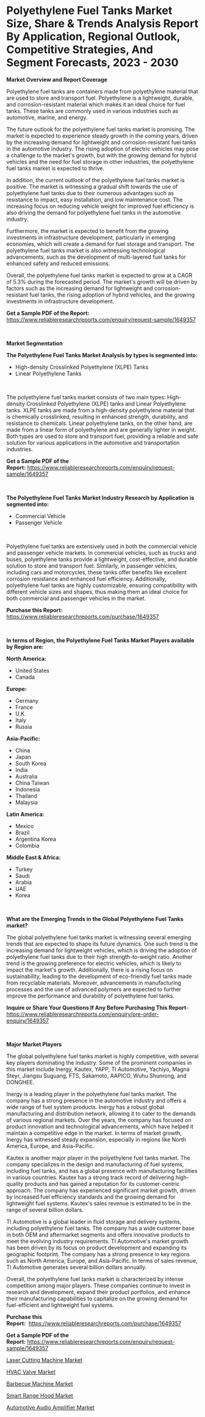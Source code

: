 <p><h1>Polyethylene Fuel Tanks Market Size, Share & Trends Analysis Report By Application, Regional Outlook, Competitive Strategies, And Segment Forecasts, 2023 - 2030</h1></p><p><strong>Market Overview and Report Coverage</strong></p>
<p><p>Polyethylene fuel tanks are containers made from polyethylene material that are used to store and transport fuel. Polyethylene is a lightweight, durable, and corrosion-resistant material which makes it an ideal choice for fuel tanks. These tanks are commonly used in various industries such as automotive, marine, and energy.</p><p>The future outlook for the polyethylene fuel tanks market is promising. The market is expected to experience steady growth in the coming years, driven by the increasing demand for lightweight and corrosion-resistant fuel tanks in the automotive industry. The rising adoption of electric vehicles may pose a challenge to the market's growth, but with the growing demand for hybrid vehicles and the need for fuel storage in other industries, the polyethylene fuel tanks market is expected to thrive.</p><p>In addition, the current outlook of the polyethylene fuel tanks market is positive. The market is witnessing a gradual shift towards the use of polyethylene fuel tanks due to their numerous advantages such as resistance to impact, easy installation, and low maintenance cost. The increasing focus on reducing vehicle weight for improved fuel efficiency is also driving the demand for polyethylene fuel tanks in the automotive industry.</p><p>Furthermore, the market is expected to benefit from the growing investments in infrastructure development, particularly in emerging economies, which will create a demand for fuel storage and transport. The polyethylene fuel tanks market is also witnessing technological advancements, such as the development of multi-layered fuel tanks for enhanced safety and reduced emissions.</p><p>Overall, the polyethylene fuel tanks market is expected to grow at a CAGR of 5.3% during the forecasted period. The market's growth will be driven by factors such as the increasing demand for lightweight and corrosion-resistant fuel tanks, the rising adoption of hybrid vehicles, and the growing investments in infrastructure development.</p></p>
<p><strong>Get a Sample PDF of the Report:</strong> <a href="https://www.reliableresearchreports.com/enquiry/request-sample/1649357">https://www.reliableresearchreports.com/enquiry/request-sample/1649357</a></p>
<p>&nbsp;</p>
<p><strong>Market Segmentation</strong></p>
<p><strong>The Polyethylene Fuel Tanks Market Analysis by types is segmented into:</strong></p>
<p><ul><li>High-density Crosslinked Polyethylene (XLPE) Tanks</li><li>Linear Polyethylene Tanks</li></ul></p>
<p>&nbsp;</p>
<p><p>The polyethylene fuel tanks market consists of two main types: High-density Crosslinked Polyethylene (XLPE) tanks and Linear Polyethylene tanks. XLPE tanks are made from a high-density polyethylene material that is chemically crosslinked, resulting in enhanced strength, durability, and resistance to chemicals. Linear polyethylene tanks, on the other hand, are made from a linear form of polyethylene and are generally lighter in weight. Both types are used to store and transport fuel, providing a reliable and safe solution for various applications in the automotive and transportation industries.</p></p>
<p><strong>Get a Sample PDF of the Report:</strong>&nbsp;<a href="https://www.reliableresearchreports.com/enquiry/request-sample/1649357">https://www.reliableresearchreports.com/enquiry/request-sample/1649357</a></p>
<p>&nbsp;</p>
<p><strong>The Polyethylene Fuel Tanks Market Industry Research by Application is segmented into:</strong></p>
<p><ul><li>Commercial Vehicle</li><li>Passenger Vehicle</li></ul></p>
<p>&nbsp;</p>
<p><p>Polyethylene fuel tanks are extensively used in both the commercial vehicle and passenger vehicle markets. In commercial vehicles, such as trucks and buses, polyethylene tanks provide a lightweight, cost-effective, and durable solution to store and transport fuel. Similarly, in passenger vehicles, including cars and motorcycles, these tanks offer benefits like excellent corrosion resistance and enhanced fuel efficiency. Additionally, polyethylene fuel tanks are highly customizable, ensuring compatibility with different vehicle sizes and shapes, thus making them an ideal choice for both commercial and passenger vehicles in the market.</p></p>
<p><strong>Purchase this Report:</strong>&nbsp; <a href="https://www.reliableresearchreports.com/purchase/1649357">https://www.reliableresearchreports.com/purchase/1649357</a></p>
<p>&nbsp;</p>
<p><strong>In terms of Region, the Polyethylene Fuel Tanks Market Players available by Region are:</strong></p>
<p>
    <p> <strong> North America: </strong>
        <ul>
            <li>United States</li>
            <li>Canada</li>
        </ul>
        </p> 
    <p> <strong> Europe: </strong>
        <ul>
            <li>Germany</li>
            <li>France</li>
            <li>U.K.</li>
            <li>Italy</li>
            <li>Russia</li>
        </ul>
        </p> 
    <p> <strong> Asia-Pacific: </strong>
        <ul>
            <li>China</li>
            <li>Japan</li>
            <li>South Korea</li>
            <li>India</li>
            <li>Australia</li>
            <li>China Taiwan</li>
            <li>Indonesia</li>
            <li>Thailand</li>
            <li>Malaysia</li>
        </ul>
        </p> 
    <p> <strong> Latin America: </strong>
        <ul>
            <li>Mexico</li>
            <li>Brazil</li>
            <li>Argentina Korea</li>
            <li>Colombia</li>
        </ul>
        </p> 
    <p> <strong> Middle East & Africa: </strong>
        <ul>
            <li>Turkey</li>
            <li>Saudi</li>
            <li>Arabia</li>
            <li>UAE</li>
            <li>Korea</li>
        </ul>
    </p>
    </p>
<p>&nbsp;</p>
<p><strong>What are the Emerging Trends in the Global Polyethylene Fuel Tanks market?</strong></p>
<p><p>The global polyethylene fuel tanks market is witnessing several emerging trends that are expected to shape its future dynamics. One such trend is the increasing demand for lightweight vehicles, which is driving the adoption of polyethylene fuel tanks due to their high strength-to-weight ratio. Another trend is the growing preference for electric vehicles, which is likely to impact the market's growth. Additionally, there is a rising focus on sustainability, leading to the development of eco-friendly fuel tanks made from recyclable materials. Moreover, advancements in manufacturing processes and the use of advanced polymers are expected to further improve the performance and durability of polyethylene fuel tanks.</p></p>
<p><strong>Inquire or Share Your Questions If Any Before Purchasing This Report</strong>- <a href="https://www.reliableresearchreports.com/enquiry/pre-order-enquiry/1649357">https://www.reliableresearchreports.com/enquiry/pre-order-enquiry/1649357</a></p>
<p>&nbsp;</p>
<p><strong>Major Market Players</strong></p>
<p><p>The global polyethylene fuel tanks market is highly competitive, with several key players dominating the industry. Some of the prominent companies in this market include Inergy, Kautex, YAPP, TI Automotive, Yachiyo, Magna Steyr, Jiangsu Suguang, FTS, Sakamoto, AAPICO, Wuhu Shunrong, and DONGHEE. </p><p>Inergy is a leading player in the polyethylene fuel tanks market. The company has a strong presence in the automotive industry and offers a wide range of fuel system products. Inergy has a robust global manufacturing and distribution network, allowing it to cater to the demands of various regional markets. Over the years, the company has focused on product innovation and technological advancements, which have helped it maintain a competitive edge in the market. In terms of market growth, Inergy has witnessed steady expansion, especially in regions like North America, Europe, and Asia-Pacific.</p><p>Kautex is another major player in the polyethylene fuel tanks market. The company specializes in the design and manufacturing of fuel systems, including fuel tanks, and has a global presence with manufacturing facilities in various countries. Kautex has a strong track record of delivering high-quality products and has gained a reputation for its customer-centric approach. The company has experienced significant market growth, driven by increased fuel efficiency standards and the growing demand for lightweight fuel systems. Kautex's sales revenue is estimated to be in the range of several billion dollars.</p><p>TI Automotive is a global leader in fluid storage and delivery systems, including polyethylene fuel tanks. The company has a wide customer base in both OEM and aftermarket segments and offers innovative products to meet the evolving industry requirements. TI Automotive's market growth has been driven by its focus on product development and expanding its geographic footprint. The company has a strong presence in key regions such as North America, Europe, and Asia-Pacific. In terms of sales revenue, TI Automotive generates several billion dollars annually.</p><p>Overall, the polyethylene fuel tanks market is characterized by intense competition among major players. These companies continue to invest in research and development, expand their product portfolios, and enhance their manufacturing capabilities to capitalize on the growing demand for fuel-efficient and lightweight fuel systems.</p></p>
<p><strong>Purchase this Report:</strong>&nbsp;&nbsp;<a href="https://www.reliableresearchreports.com/purchase/1649357">https://www.reliableresearchreports.com/purchase/1649357</a></p>
<p></p>
<p><strong>Get a Sample PDF of the Report:</strong>&nbsp;<a href="https://www.reliableresearchreports.com/enquiry/request-sample/1649357">https://www.reliableresearchreports.com/enquiry/request-sample/1649357</a></p>
<p><p><a href="https://www.linkedin.com/pulse/laser-cutting-machine-market-size-2023-2030-global-swb3f/">Laser Cutting Machine Market</a></p><p><a href="https://www.linkedin.com/pulse/hvac-valve-market-size-share-global-analysis-report-2023-am4pf/">HVAC Valve Market</a></p><p><a href="https://medium.com/@germanwolff65/barbecue-machine-market-analysis-its-cagr-market-segmentation-and-global-industry-overview-dd01b235086a">Barbecue Machine Market</a></p><p><a href="https://medium.com/@karleeprice82/smart-range-hood-market-analysis-its-cagr-market-segmentation-and-global-industry-overview-ac2b5cf2dc20">Smart Range Hood Market</a></p><p><a href="https://github.com/abdelrhmankishk22/Market-Research-Report-List-1/blob/main/automotive-audio-amplifier-market.md">Automotive Audio Amplifier Market</a></p></p>